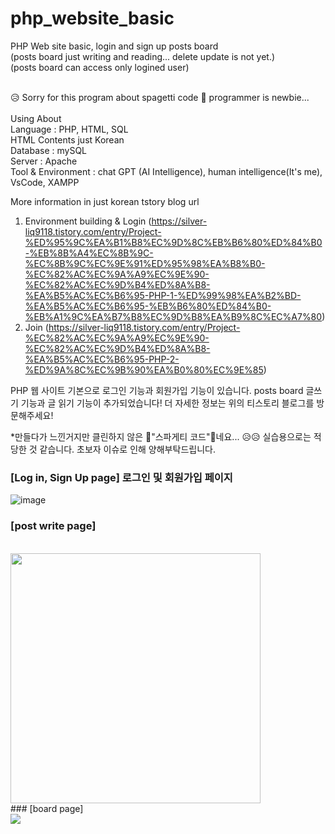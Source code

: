 # php_website_basic
PHP Web site basic, login and sign up posts board <br> 
(posts board just writing and reading... delete update is not yet.) <br>
(posts board can access only logined user) <br>

<br>
&#128549; Sorry for this program about spagetti code &#127837;
programmer is newbie... <br>
 <br>
Using About <br>
Language : PHP, HTML, SQL <br>
HTML Contents just Korean <br>
Database : mySQL <br>
Server : Apache  <br>
Tool & Environment : chat GPT (AI Intelligence),  human intelligence(It's me), VsCode, XAMPP <br>

More information in just korean tstory blog url
1. Environment building & Login
(https://silver-liq9118.tistory.com/entry/Project-%ED%95%9C%EA%B1%B8%EC%9D%8C%EB%B6%80%ED%84%B0-%EB%8B%A4%EC%8B%9C-%EC%8B%9C%EC%9E%91%ED%95%98%EA%B8%B0-%EC%82%AC%EC%9A%A9%EC%9E%90-%EC%82%AC%EC%9D%B4%ED%8A%B8-%EA%B5%AC%EC%B6%95-PHP-1-%ED%99%98%EA%B2%BD-%EA%B5%AC%EC%B6%95-%EB%B6%80%ED%84%B0-%EB%A1%9C%EA%B7%B8%EC%9D%B8%EA%B9%8C%EC%A7%80)
2. Join
(https://silver-liq9118.tistory.com/entry/Project-%EC%82%AC%EC%9A%A9%EC%9E%90-%EC%82%AC%EC%9D%B4%ED%8A%B8-%EA%B5%AC%EC%B6%95-PHP-2-%ED%9A%8C%EC%9B%90%EA%B0%80%EC%9E%85)

PHP 웹 사이트 기본으로 로그인 기능과 회원가입 기능이 있습니다.
posts board 글쓰기 기능과 글 읽기 기능이 추가되었습니다!
더 자세한 정보는 위의 티스토리 블로그를 방문해주세요!

*만들다가 느낀거지만 클린하지 않은 &#127837;"스파게티 코드"&#127837;네요... &#128549;&#128549;
실습용으로는 적당한 것 같습니다.
초보자 이슈로 인해 양해부탁드립니다. 

### [Log in, Sign Up page] 로그인 및 회원가입 페이지 
![image](https://github.com/silver-liq9118/php_website_basic/assets/68416184/b1599500-3193-4a96-b77d-ef586051008a)
<br>
### [post write page]
<br>
<img src="https://github.com/silver-liq9118/php_website_basic/assets/68416184/ecc510a8-c6e1-4ac8-99ed-1b98e9bc1366.png"  width="400" height="400"/>
<br>
### [board page]
<br>
<image src="https://github.com/silver-liq9118/php_website_basic/assets/68416184/033f7567-509b-4b84-adf5-6ea7ae3fd3b3"/>







